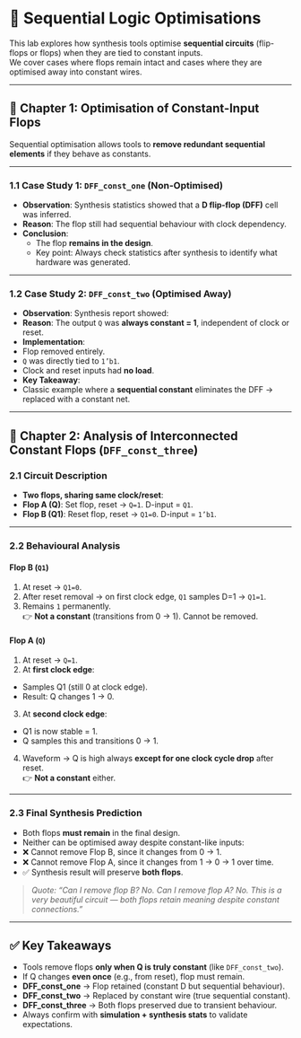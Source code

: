 # 🔄 Sequential Logic Optimisations

This lab explores how synthesis tools optimise **sequential circuits** (flip-flops or flops) when they are tied to constant inputs.  
We cover cases where flops remain intact and cases where they are optimised away into constant wires.

---

## 📖 Chapter 1: Optimisation of Constant-Input Flops

Sequential optimisation allows tools to **remove redundant sequential elements** if they behave as constants.

---

### 1.1 Case Study 1: `DFF_const_one` (Non-Optimised)

- **Observation**: Synthesis statistics showed that a **D flip-flop (DFF)** cell was inferred.  
- **Reason**: The flop still had sequential behaviour with clock dependency.  
- **Conclusion**:  
  - The flop **remains in the design**.  
  - Key point: Always check statistics after synthesis to identify what hardware was generated.

---

### 1.2 Case Study 2: `DFF_const_two` (Optimised Away)

- **Observation**: Synthesis report showed:  
- **Reason**: The output `Q` was **always constant = 1**, independent of clock or reset.  
- **Implementation**:  
- Flop removed entirely.  
- `Q` was directly tied to `1’b1`.  
- Clock and reset inputs had **no load**.  
- **Key Takeaway**:  
- Classic example where a **sequential constant** eliminates the DFF → replaced with a constant net.  

---

## 🧮 Chapter 2: Analysis of Interconnected Constant Flops (`DFF_const_three`)

### 2.1 Circuit Description
- **Two flops, sharing same clock/reset**:  
- **Flop A (Q)**: Set flop, reset → `Q=1`. D-input = `Q1`.  
- **Flop B (Q1)**: Reset flop, reset → `Q1=0`. D-input = `1’b1`.  

---

### 2.2 Behavioural Analysis

#### Flop B (`Q1`)
1. At reset → `Q1=0`.  
2. After reset removal → on first clock edge, `Q1` samples D=1 → `Q1=1`.  
3. Remains `1` permanently.  
👉 **Not a constant** (transitions from 0 → 1). Cannot be removed.  

#### Flop A (`Q`)
1. At reset → `Q=1`.  
2. At **first clock edge**:  
 - Samples Q1 (still 0 at clock edge).  
 - Result: Q changes 1 → 0.  
3. At **second clock edge**:  
 - Q1 is now stable = 1.  
 - Q samples this and transitions 0 → 1.  
4. Waveform → Q is high always **except for one clock cycle drop** after reset.  
👉 **Not a constant** either.  

---

### 2.3 Final Synthesis Prediction
- Both flops **must remain** in the final design.  
- Neither can be optimised away despite constant-like inputs:  
- ❌ Cannot remove Flop B, since it changes from 0 → 1.  
- ❌ Cannot remove Flop A, since it changes from 1 → 0 → 1 over time.  
- ✅ Synthesis result will preserve **both flops**.  

> *Quote: “Can I remove flop B? No. Can I remove flop A? No. This is a very beautiful circuit — both flops retain meaning despite constant connections.”*

---

## ✅ Key Takeaways

- Tools remove flops **only when Q is truly constant** (like `DFF_const_two`).  
- If Q changes **even once** (e.g., from reset), flop must remain.  
- **DFF_const_one** → Flop retained (constant D but sequential behaviour).  
- **DFF_const_two** → Replaced by constant wire (true sequential constant).  
- **DFF_const_three** → Both flops preserved due to transient behaviour.  
- Always confirm with **simulation + synthesis stats** to validate expectations.  
